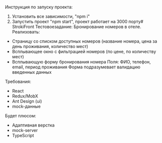 Инструкция по запуску проекта:
1. Установить все зависимости, "npm i"
2. Запустить проект "npm start", проект работает на 3000 порту#   S t r o k i F r o n t 
 
Тестовое задание:
Бронирование номеров в отеле.
Реализовать:
- Страницу со списком доступных номеров (название номера, цена за день проживания, количество мест)
- Всплывающее окно с фильтрацией номеров (по цене, по количеству мест)
- Всплывающую форму бронирования номера
  Поля: ФИО, телефон, email, период проживания
  Форма подразумевает валидацию введенных данных

Требования:
- React
- Redux/MobX
- Ant Design (ui)
- mock-данные

Будет плюсом:
- Адаптивная верстка
- mock-server
- TypeScript
